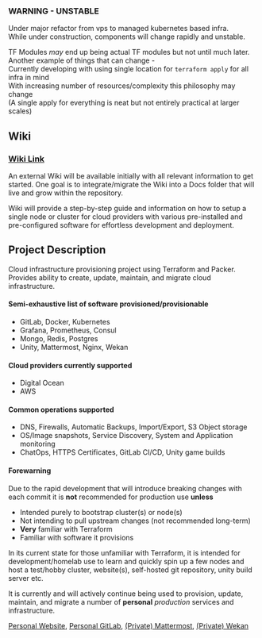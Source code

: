 ### WARNING - UNSTABLE
Under major refactor from vps to managed kubernetes based infra.  
While under construction, components will change rapidly and unstable.  

TF Modules _may_ end up being actual TF modules but not until much later.  
Another example of things that can change -  
  Currently developing with using single location for `terraform apply` for all infra in mind  
  With increasing number of resources/complexity this philosophy may change  
  (A single apply for everything is neat but not entirely practical at larger scales)  


## Wiki

### [Wiki Link](https://gitlab.codeopensrc.com/os/workbench/-/wikis/home)  

An external Wiki will be available initially with all relevant information to get started. One goal is to integrate/migrate the Wiki into a Docs folder that will live and grow within the repository.  

Wiki will provide a step-by-step guide and information on how to setup a single node or cluster for cloud providers with various pre-installed and pre-configured software for effortless development and deployment.  

## Project Description  
Cloud infrastructure provisioning project using Terraform and Packer.  
Provides ability to create, update, maintain, and migrate cloud infrastructure.  

#### Semi-exhaustive list of software provisioned/provisionable  
- GitLab, Docker, Kubernetes  
- Grafana, Prometheus, Consul  
- Mongo, Redis, Postgres  
- Unity, Mattermost, Nginx, Wekan  

#### Cloud providers currently supported  
- Digital Ocean  
- AWS  

#### Common operations supported  
- DNS, Firewalls, Automatic Backups, Import/Export, S3 Object storage  
- OS/Image snapshots, Service Discovery, System and Application monitoring  
- ChatOps, HTTPS Certificates, GitLab CI/CD, Unity game builds  

#### Forewarning
Due to the rapid development that will introduce breaking changes with each commit it is **not** recommended for production use **unless**  

- Intended purely to bootstrap cluster(s) or node(s)  
- Not intending to pull upstream changes (not recommended long-term)  
- **Very** familiar with Terraform  
- Familiar with software it provisions  

In its current state for those unfamiliar with Terraform, it is intended for development/homelab use to learn and quickly spin up a few nodes and host a test/hobby cluster, website(s), self-hosted git repository, unity build server etc.  

It is currently and will actively continue being used to provision, update, maintain, and migrate a number of **personal** _production_ services and infrastructure.  

[Personal Website](https://www.codeopensrc.com), [Personal GitLab](https://gitlab.codeopensrc.com/explore?sort=latest_activity_desc), [(Private) Mattermost](https://chat.codeopensrc.com/), [(Private) Wekan](https://wekan.codeopensrc.com/)  

